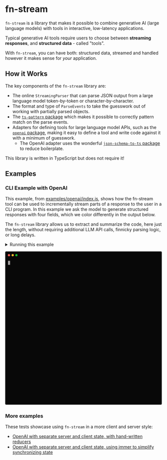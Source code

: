 # fn-stream

`fn-stream` is a library that makes it possible to combine generative AI (large language models) with tools in interactive, low-latency applications.

Typical generative AI tools require users to choose between **streaming responses**, and **structured data** - called "tools".

With `fn-stream`, you can have both: structured data, streamed and handled however it makes sense for _your_ application.

## How it Works

The key components of the `fn-stream` library are:

* The online `StreamingParser` that can parse JSON output from a large language model token-by-token or character-by-character.
* The format and type of `ParseEvents` to take the guesswork out of working with partially parsed objects.
* The [`ts-pattern` package](https://github.com/gvergnaud/ts-pattern) which makes it possible to correctly pattern match on the parse events.
* Adapters for defining tools for large language model APIs, such as the [`openai` package](https://www.npmjs.com/package/openai), making it easy to define a tool and write code against it with a minimum of guesswork.
  * The OpenAI adapter uses the wonderful [`json-schema-to-ts` package](https://github.com/ThomasAribart/json-schema-to-ts) to reduce boilerplate.

This library is written in TypeScript but does not require it!

## Examples

### CLI Example with OpenAI

This example, from [examples/openai/index.js](./examples/openai/index.js), shows how the fn-stream tool can be used to incrementally stream parts of a response to the user in a CLI program. In this example we ask the model to generate structured responses with four fields, which we color differently in the output below.

The `fn-stream` library allows us to extract and summarize the code, here just the length, without requiring additional LLM API calls, finnicky parsing logic, or long delays.

<details>
<summary>Running this example
</summary>

1. Run `pnpm install` (see: [`pnpm`` installation](https://pnpm.io/installation)) in the root directory to install `fn-stream` in the workspace.

1. Set the OPENAI_API_KEY environment variable, you may need to [sign up for an OpenAI API account](https://platform.openai.com/signup):

1. In the `examples/openai` directory, run the example:

   ```bash
   node ./index.js > log.txt
   ```

1. You should see output streaming after the call.

1. Try running with the `FILTER_PART` environment variable to filter the output to just one of the **preamble** (message before code), **language**, **code**, or **postscript** (message after code).

   ```bash
   FILTER_PART=code node ./index.js > log.txt
   ```
</details>

![A screen recording of the CLI example. The program emits programs in Python, JavaScript, and Haskell, and the text and code are rendered using different colors in the terminal.](examples/openai/demo.svg)

### More examples

These tests showcase using `fn-stream` in a more client and server style:
* [OpenAI with separate server and client state, with hand-written reducers](./packages/fn-stream/examples/openai-reducer.spec.ts)
* [OpenAI with separate server and client state, using immer to simplify synchronizing state](./packages/fn-stream/examples/openai-immer.spec.ts)
